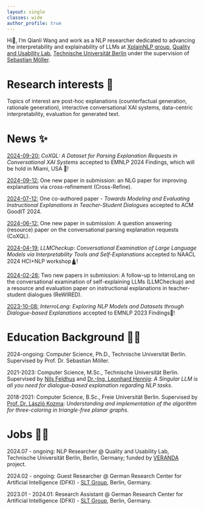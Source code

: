 ```yaml
---
layout: single
classes: wide
author_profile: true
---
```


Hi👋, I’m Qianli Wang and work as a NLP researcher dedicated to advancing the interpretability and explainability of LLMs at [XplainNLP group](https://www.tu.berlin/qu/forschung/forschungsgruppen/xplainlp), [Quality and Usability Lab](https://www.tu.berlin/qu), [Technische Universität Berlin](https://www.tu.berlin/) under the supervision of [Sebastian Möller](https://www.tu.berlin/qu/ueber-uns/leitung).

# Research interests 👀
Topics of interest are post-hoc explanations (counterfactual generation, rationale generation), interactive conversational XAI systems, data-centric interpretability, evaluation for generated text.  

# News ✨ 
<u> 2024-09-20:</u> _CoXQL: A Dataset for Parsing Explanation Requests in Conversational XAI Systems_ accepted to EMNLP 2024 Findings, which will be hold in Miami, USA 🗽! 

<u>2024-09-12:</u> One new paper in submission: an NLG paper for improving explanations via cross-refinement (Cross-Refine).

<u>2024-07-12:</u> One co-authored paper - _Towards Modeling and Evaluating Instructional Explanations in Teacher-Student Dialogues_ accepted to ACM GoodIT 2024.

<u>2024-06-12:</u> One new paper in submission: A question answering (resource) paper on the conversational parsing explanation requests (CoXQL).

<u>2024-04-19:</u> _LLMCheckup: Conversational Examination of Large Language Models via Interpretability Tools and Self-Explanations_ accepted to NAACL 2024 HCI+NLP workshop🛕!

<u>2024-02-28:</u> Two new papers in submission: A follow-up to InterroLang on the conversational examination of self-explaining LLMs (LLMCheckup) and a resource and evaluation paper on instructional explanations in teacher-student dialogues (ReWIRED).

<u>2023-10-08:</u> _InterroLang: Exploring NLP Models and Datasets through Dialogue-based Explanations_ accepted to EMNLP 2023 Findings🦁!



# Education Background 👨‍🎓
2024-ongoing: Computer Science, Ph.D., Technische Universität Berlin. Supervised by Prof. Dr. Sebastian Möller.

2021-2023: Computer Science, M.Sc., Technische Universität Berlin. Supervised by [Nils Feldhus](https://nfelnlp.github.io/) and [Dr.-Ing. Leonhard Hennig](https://www.dfki.de/web/ueber-uns/mitarbeiter/person/lehe02): _A Singular LLM is all you need for dialogue-based explanation regarding NLP tasks_.

2018-2021: Computer Science, B.Sc., Freie Universität Berlin. Supervised by [Prof. Dr. László Kozma](https://www.mi.fu-berlin.de/inf/groups/ag-ti/members/professoren/Kozma_Laszlo.html): _Understanding and implementation of the algorithm for three-coloring in triangle-free planar graphs_.

# Jobs 🧑‍💻
2024.07 - ongoing: NLP Researcher @ Quality and Usability Lab, Technische Universität Berlin, Berlin, Germany; funded by [VERANDA](https://njctn.github.io/VERANDA/) project.

2024.02 - ongoing: Guest Researcher @ German Research Center for Artificial Intelligence (DFKI) - [SLT Group](https://www.dfki.de/en/web/research/research-departments/speech-and-language-technology/), Berlin, Germany.

2023.01 - 2024.01: Research Assistant @ German Research Center for Artificial Intelligence (DFKI) - [SLT Group](https://www.dfki.de/en/web/research/research-departments/speech-and-language-technology/), Berlin, Germany.


